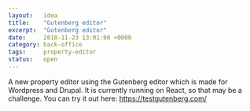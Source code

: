 ```yaml
---
layout:   idea
title:    "Gutenberg editor"
excerpt:  "Gutenberg editor"
date:     2018-11-23 13:01:00 +0000
category: back-office
tags:     property-editor
status:   open
---
```


A new property editor using the Gutenberg editor which is made for Wordpress and Drupal. It is currently running on React, so that may be a challenge.
You can try it out here: https://testgutenberg.com/
